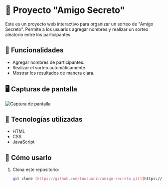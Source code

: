 # 🎁 Proyecto "Amigo Secreto"

Este es un proyecto web interactivo para organizar un sorteo de "Amigo Secreto". Permite a los usuarios agregar nombres y realizar un sorteo aleatorio entre los participantes.

## 🚀 Funcionalidades
- Agregar nombres de participantes.
- Realizar el sorteo automáticamente.
- Mostrar los resultados de manera clara.

## 🖥️ Capturas de pantalla
![Captura de pantalla](ruta/a/tu/imagen.png)

## 🔧 Tecnologías utilizadas
- HTML
- CSS
- JavaScript

## 📌 Cómo usarlo
1. Clona este repositorio:
   ```bash
   git clone [https://github.com/tuusuario/amigo-secreto.git](https://github.com/JDRosas7/AluraProject)
